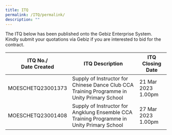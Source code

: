 ```yaml
---
title: ITQ
permalink: /ITQ/permalink/
description: ""
---
```

The ITQ below has been published onto the Gebiz Enterprise System. <br>Kindly submit your quotations via Gebiz if you are interested to bid for the contract.


| ITQ No./<br>Date Created | ITQ Description | ITQ Closing Date |
| -------- | -------- | -------- |
|MOESCHETQ23001373|Supply of Instructor for Chinese Dance Club CCA Training Programme in Unity Primary School| 21 Mar 2023 1.00pm|
|MOESCHETQ23001408| Supply of Instructor for Angklung Ensemble CCA Training Programme in Unity Primary School |27 Mar 2023 1.00pm |